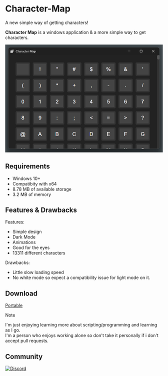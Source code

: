 # Character-Map
A new simple way of getting characters!

**Character Map** is a windows application & a more simple way to get characters.

![image](images/character-map.png)

## Requirements
* Windows 10+
* Compatibity with x64
* 8.78 MB of available storage
* 3.2 MB of memory

## Features & Drawbacks
Features:
* Simple design
* Dark Mode
* Animations
* Good for the eyes
* 13311 different characters

Drawbacks:
* Little slow loading speed
* No white mode so expect a compatibility issue for light mode on it.

## Download
[Portable](https://github.com/mrjokester0101/Character-Map/raw/refs/heads/main/CharacterMap.exe)

> [!NOTE]
> I'm just enjoying learning more about scripting/programming and learning as I go.<br>
> I'm a person who enjoys working alone so don't take it personally if i don't accept pull requests.

## Community
[![Discord](https://img.shields.io/badge/Join-Discord%20Community-5865F2?style=for-the-badge&logo=discord&logoColor=white)](https://discord.gg/VWEcYvKztc)
